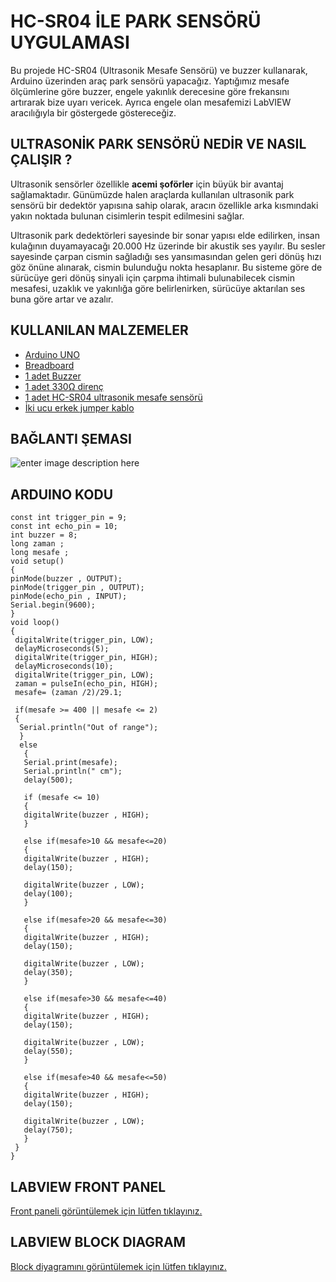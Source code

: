 # HC-SR04 İLE PARK SENSÖRÜ UYGULAMASI
Bu projede HC-SR04 (Ultrasonik Mesafe Sensörü) ve buzzer kullanarak, Arduino üzerinden araç park sensörü yapacağız. Yaptığımız mesafe ölçümlerine göre buzzer, engele yakınlık derecesine göre frekansını artırarak bize uyarı vericek. Ayrıca engele olan mesafemizi LabVIEW aracılığıyla bir göstergede göstereceğiz.


## ULTRASONİK PARK SENSÖRÜ NEDİR VE NASIL ÇALIŞIR ?

Ultrasonik sensörler özellikle  **acemi şoförler**  için büyük bir avantaj sağlamaktadır. Günümüzde halen araçlarda kullanılan ultrasonik park sensörü bir dedektör yapısına sahip olarak, aracın özellikle arka kısmındaki yakın noktada bulunan cisimlerin tespit edilmesini sağlar.

Ultrasonik park dedektörleri sayesinde bir sonar yapısı elde edilirken, insan kulağının duyamayacağı 20.000 Hz üzerinde bir akustik ses yayılır. Bu sesler sayesinde çarpan cismin sağladığı ses yansımasından gelen geri dönüş hızı göz önüne alınarak, cismin bulunduğu nokta hesaplanır. Bu sisteme göre de sürücüye geri dönüş sinyali için çarpma ihtimali bulunabilecek cismin mesafesi, uzaklık ve yakınlığa göre belirlenirken, sürücüye aktarılan ses buna göre artar ve azalır.

## KULLANILAN MALZEMELER

-   [Arduino UNO](https://www.robotistan.com/arduino-uno-r3-klon-usb-kablo-hediyeli-usb-chip-ch340)
-   [Breadboard](http://www.robotistan.com/breadboard)
-   [1 adet Buzzer](http://www.robotistan.com/buzzer)
-   [1 adet 330Ω direnç](http://www.robotistan.com/14w-330r-direnc-paketi-10-adet)
-   [1 adet HC-SR04 ultrasonik mesafe sensörü](http://www.robotistan.com/hc-sr04-ultrasonik-mesafe-sensoru)
-   [İki ucu erkek jumper kablo](http://www.robotistan.com/40-pin-ayrilabilen-erkek-erkek-m-m-jumper-kablo-200-mm)



##  BAĞLANTI ŞEMASI

![enter image description here](https://www.teknolojikogretmenler.com/wp-content/uploads/2019/03/buzzer-hcsr04_bb-1068x643.png)

##  ARDUINO KODU

   

    const int trigger_pin = 9; 
    const int echo_pin = 10;
    int buzzer = 8; 
    long zaman ;
    long mesafe ; 
    void setup() 
    {
    pinMode(buzzer , OUTPUT); 
    pinMode(trigger_pin , OUTPUT); 
    pinMode(echo_pin , INPUT); 
    Serial.begin(9600);
    }
    void loop()
    {
     digitalWrite(trigger_pin, LOW); 
     delayMicroseconds(5);
     digitalWrite(trigger_pin, HIGH); 
     delayMicroseconds(10);
     digitalWrite(trigger_pin, LOW);  
     zaman = pulseIn(echo_pin, HIGH);
     mesafe= (zaman /2)/29.1;    
     
     if(mesafe >= 400 || mesafe <= 2)
     {
      Serial.println("Out of range"); 
      }
      else
       {
       Serial.print(mesafe);
       Serial.println(" cm");  
       delay(500); 
       
       if (mesafe <= 10) 
       {
       digitalWrite(buzzer , HIGH);
       }
       
       else if(mesafe>10 && mesafe<=20) 
       {
       digitalWrite(buzzer , HIGH);
       delay(150); 
       
       digitalWrite(buzzer , LOW);
       delay(100);
       }
       
       else if(mesafe>20 && mesafe<=30) 
       {
       digitalWrite(buzzer , HIGH);
       delay(150);
       
       digitalWrite(buzzer , LOW);
       delay(350);
       }
       
       else if(mesafe>30 && mesafe<=40) 
       {
       digitalWrite(buzzer , HIGH);
       delay(150);
       
       digitalWrite(buzzer , LOW);
       delay(550);
       }
       
       else if(mesafe>40 && mesafe<=50) 
       {
       digitalWrite(buzzer , HIGH);
       delay(150);
       
       digitalWrite(buzzer , LOW);
       delay(750);
       }
     }
    }

## LABVIEW FRONT PANEL

[Front paneli görüntülemek için lütfen tıklayınız.](https://drive.google.com/file/d/1CQ8qJQ4FBQRthMbSWcY9sJv8aMKR_lLI/view?usp=sharing)


## LABVIEW BLOCK DIAGRAM

[Block diyagramını görüntülemek için lütfen tıklayınız.](https://drive.google.com/file/d/1uG3mLBj60Jpb0gRbcTaHQ1QZVjXzzIJV/view?usp=sharing)
